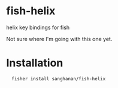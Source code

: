 # fish-helix
helix key bindings for fish

Not sure where I'm going with this one yet.

# Installation

```sh
  fisher install sanghanan/fish-helix
```
